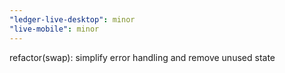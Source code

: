 ```yaml
---
"ledger-live-desktop": minor
"live-mobile": minor
---
```


refactor(swap): simplify error handling and remove unused state
